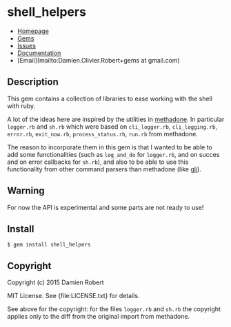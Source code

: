 # shell_helpers

* [Homepage](https://github.com/DamienRobert/shell_helpers#readme)
* [Gems]("https://rubygems.org/gems/shell_helpers)
* [Issues](https://github.com/DamienRobert/shell_helpers/issues)
* [Documentation](http://rubydoc.info/gems/shell_helpers/frames)
* [Email](mailto:Damien.Olivier.Robert+gems at gmail.com)

## Description

  This gem contains a collection of libraries to ease working with the
  shell with ruby.

  A lot of the ideas here are inspired by the utilities in
  [methadone](https://github.com/davetron5000/methadone). In particular
  `logger.rb` and `sh.rb` which were based on `cli_logger.rb`,
  `cli_logging.rb`, `error.rb`, `exit_now.rb`, `process_status.rb`,
  `run.rb` from methadone.

  The reason to incorporate them in this gem is that I wanted to be able to
  add some functionalities (such as `log_and_do` for `logger.rb`, and on
  succes and on error callbacks for `sh.rb`), and also to be able to use
  this functionality from other command parsers than methadone
  (like [gli](https://github.com/davetron5000/gli)).

## Warning

  For now the API is experimental and some parts are not ready to use!

## Install

    $ gem install shell_helpers

## Copyright

Copyright (c) 2015 Damien Robert

MIT License. See {file:LICENSE.txt} for details.

See above for the copyright: for the files `logger.rb` and `sh.rb` the
copyright applies only to the diff from the original import from methadone.
